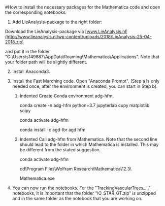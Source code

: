 #How to install the necessary packages for the Mathematica code and open the corresponding notebooks:

1. Add LieAnalysis-package to the right folder:

Download the LieAnalysis-package via [www.LieAnalysis.nl](http://www.lieanalysis.nl/wp-content/uploads/2018/LieAnalysis-25-04-2018.zip)

and put it in the folder "C:\Users\s149687\AppData\Roaming\Mathematica\Applications". Note that your folder path will be slightly different.

2. Install Anaconda3.

3. Install the Fast Marching code. Open "Anaconda Prompt". (Step a is only needed once, after the environment is created, you can start in Step b).

	1. Indented Create Conda environment adg-hfm.

		conda create -n adg-hfm python=3.7 jupyterlab cupy matplotlib scipy

		conda activate adg-hfm

		conda install -c agd-lbr agd hfm

	2. Indented Call adg-hfm from Mathematica. Note that the second line should lead to the folder in which Mathematica is installed. This may be different from the stated suggestion.

		conda activate adg-hfm

		cd\Program Files\Wolfram Research\Mathematica\12.3\

		Mathematica.exe

4. You can now run the notebooks. For the "TrackingVascularTrees_..." notebooks, it is important that the folder "IO_STAR_GT.zip" is unzipped and in the same folder as the notebook that you are working on.